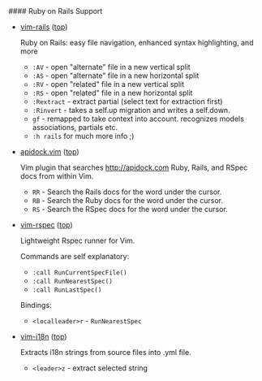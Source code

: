 
<a name="rails" />
#### Ruby on Rails Support

*   <a name="vim-rails" />[vim-rails](http://github.com/tpope/vim-rails) ([top](#top))

    Ruby on Rails: easy file navigation, enhanced syntax highlighting, and more

    * `:AV` - open "alternate" file in a new vertical split
    * `:AS` - open "alternate" file in a new horizontal split
    * `:RV` - open "related" file in a new vertical split
    * `:RS` - open "related" file in a new horizontal split
    * `:Rextract` - extract partial (select text for extraction first)
    * `:Rinvert` - takes a self.up migration and writes a self.down.
    * `gf` - remapped to take context into account. recognizes models
      associations, partials etc.
    * `:h rails` for much more info ;)


*   <a name="apidock.vim" />[apidock.vim](https://github.com/alexandrov/apidock.vim) ([top](#top))

    Vim plugin that searches http://apidock.com Ruby, Rails, and RSpec docs from within Vim.

    * `RR` - Search the Rails docs for the word under the cursor.
    * `RB` - Search the Ruby docs for the word under the cursor.
    * `RS` - Search the RSpec docs for the word under the cursor.

*   <a name="vim-rspec" />[vim-rspec](https://github.com/josemarluedke/vim-rspec) ([top](#top))

    Lightweight Rspec runner for Vim.

    Commands are self explanatory:

    * `:call RunCurrentSpecFile()`
    * `:call RunNearestSpec()`
    * `:call RunLastSpec()`

    Bindings:

    * `<localleader>r` - `RunNearestSpec`

*   <a name="i18n" />[vim-i18n](https://github.com/stefanoverna/vim-i18n) ([top](#top))

    Extracts i18n strings from source files into .yml file.

    * `<leader>z` - extract selected string
